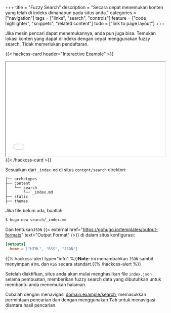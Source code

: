 +++
title = "Fuzzy Search"
description = "Secara cepat menemukan konten yang telah di indeks dimanapun pada situs anda."
categories = ["navigation"]
tags = ["links", "search", "controls"]
feature = ["code highlighter", "snippets", "related content"]
todo = ["link to page layout"]
+++

Jika mesin pencari dapat menemukannya, anda pun juga bisa. Temukan lokasi konten yang dapat diindeks dengan cepat menggunakan fuzzy search. Tidak memerlukan pendaftaran.

{{< hackcss-card header="Interactive Example" >}}
  <iframe scrolling="no" title="Error Page Example" width="100%" height="300" src="/search/?s=uzzy%20searvh"></iframe>
{{< /hackcss-card >}}

Sesuaikan dari `_index.md` di situs `content/search` direktori:

```
├── archetypes
├── content
│   └── search
│       └── _index.md
├── static
├── themes
```

Jika file belum ada, buatlah:

```sh
$ hugo new search/_index.md
```

Dan tentukan`JSON` {{< external href="https://gohugo.io/templates/output-formats" text="Output Format" />}} di dalam situs konfigurasi:

```toml
[outputs]
  home = ["HTML", "RSS", "JSON"]
```

{{% hackcss-alert type="info" %}}**Note:** ini menambahkan `JSON` sambil menyimpan `HTML` dan `RSS` secara standart.{{% /hackcss-alert %}}

Setelah diaktifkan, situs anda akan mulai menghasilkan file `index.json` selama pembuatan, memberikan fuzzy search data yang dibutuhkan untuk membantu anda menemukan halaman.

Cobalah dengan menavigasi [domain.example/search](/search), memasukkan permintaan pencarian dan dengan menggunakan <kbd>Tab</kbd> untuk menavigasi diantara hasil pencarian.
